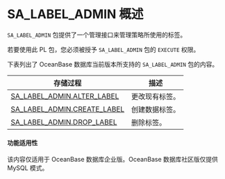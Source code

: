 SA_LABEL_ADMIN 概述 
======================================

`SA_LABEL_ADMIN` 包提供了一个管理接口来管理策略所使用的标签。

若要使用此 PL 包，您必须被授予 `SA_LABEL_ADMIN` 包的 `EXECUTE` 权限。

下表列出了 OceanBase 数据库当前版本所支持的 `SA_LABEL_ADMIN` 包的内容。


|                                  **存储过程**                                  | **描述**  |
|----------------------------------------------------------------------------|---------|
| [SA_LABEL_ADMIN.ALTER_LABEL](2.sa-label-admin-alter-label-oracle.md)  | 更改现有标签。 |
| [SA_LABEL_ADMIN.CREATE_LABEL](3.sa_label_admin-create-label-oracle.md) | 创建数据标签。 |
| [SA_LABEL_ADMIN.DROP_LABEL](4.sa-label-admin-drop-label-oracle.md)   | 删除标签。   |


  <main id="notice" >
    <h4>功能适用性</h4>
    <p>该内容仅适用于 OceanBase 数据库企业版。OceanBase 数据库社区版仅提供 MySQL 模式。</p>
  </main>
